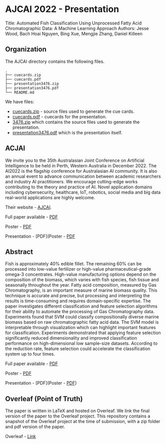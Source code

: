 # AJCAI 2022 - Presentation

Title: Automated Fish Classification Using Unprocessed Fatty Acid Chromatographic Data: A Machine Learning Approach
Authors: Jesse Wood, Bach Hoai Nguyen, Bing Xue, Mengjie Zhang, Daniel Killeen

## Organization

The AJCAI directory contains the following files.

```
.
├── cuecards.zip
├── cuecards.pdf
├── presentation3476.zip
├── presentation3476.pdf
└── README.md
```

We have files:

- [cuecards.zip](cuecards.zip) - source files used to generate the cue cards.
- [cuecards.pdf](cuecards.pdf) - cuecards for the presentation.
- [3476.zip](presentation3476.zip) which contains the source files used to generate the presentation.
- [presentation3476.pdf](presentation3476.pdf) which is the presentation itself.

## ACJAI

We invite you to the 35th Australasian Joint Conference on Artificial Intelligence to be held in Perth, Western Australia in December 2022.
The AI2022 is the flagship conference for Australasian AI community. It is also an annual event to advance communication between academic researchers and industry AI practitioners. We encourage cutting-edge works contributing to the theory and practice of AI. Novel application domains including cybersecurity, healthcare, IoT, robotics, social media and big data real-world applications are highly welcome.

Their website - [AJCAI](https://ajcai2022.org/).

Full paper available - [PDF](../AJCAI/paper3476.pdf)

Poster - [PDF](../AJCAI_Poster/poster3476.pdf)

Presentation - [PDF](Poster - [PDF](presentation3476.pdf)

## Abstract

Fish is approximately 40\% edible fillet.
The remaining 60\% can be processed into low-value fertilizer or high-value pharmaceutical-grade omega-3 concentrates.
High-value manufacturing options depend on the composition of the biomass, which varies with fish species, fish tissue and seasonally throughout the year.
Fatty acid composition, measured by Gas Chromatography, is an important measure of marine biomass quality.
This technique is accurate and precise, but processing and interpreting the results is time-consuming and requires domain-specific expertise.
The paper investigates different classification and feature selection algorithms for their ability to automate the processing of Gas Chromatography data.
Experiments found that SVM could classify compositionally diverse marine biomass based on raw chromatographic fatty acid data.
The SVM model is interpretable through visualization which can highlight important features for classification.
Experiments demonstrated that applying feature selection significantly reduced dimensionality and improved classification performance on high-dimensional low sample-size datasets.
According to the reduction rate, feature selection could accelerate the classification system up to four times.

Full paper available - [PDF](https://github.com/woodRock/fishy-business/blob/main/papers/AJCAI/paper3476.pdf)

Poster - [PDF](https://github.com/woodRock/fishy-business/blob/main/papers/AJCAI_Poster/poster3476.pdf)

Presentation - [PDF](Poster - [PDF](https://github.com/woodRock/fishy-business/blob/main/papers/AJCAI_Presentation/presentation3476.pdf))

## Overleaf (Point of Truth)

The paper is written in LaTeX and hosted on Overleaf. We link the final version of the paper to the Overleaf project. This repository contains a snapshot of the Overleaf project at the time of submission, with a zip folder and pdf version of the paper.

Overleaf - [Link](https://www.overleaf.com/project/6373424f9b533e6a5306a7fb)
